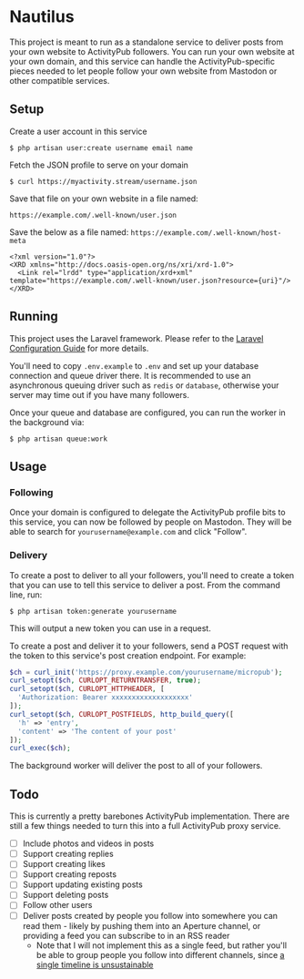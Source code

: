 # Nautilus

This project is meant to run as a standalone service to deliver posts from your own website to ActivityPub followers. You can run your own website at your own domain, and this service can handle the ActivityPub-specific pieces needed to let people follow your own website from Mastodon or other compatible services.

## Setup

Create a user account in this service

```
$ php artisan user:create username email name
```

Fetch the JSON profile to serve on your domain

```
$ curl https://myactivity.stream/username.json
```

Save that file on your own website in a file named:

`https://example.com/.well-known/user.json`

Save the below as a file named: `https://example.com/.well-known/host-meta`

```
<?xml version="1.0"?>
<XRD xmlns="http://docs.oasis-open.org/ns/xri/xrd-1.0">
  <Link rel="lrdd" type="application/xrd+xml" template="https://example.com/.well-known/user.json?resource={uri}"/>
</XRD>
```

## Running

This project uses the Laravel framework. Please refer to the [Laravel Configuration Guide](https://laravel.com/docs/5.6/configuration) for more details.

You'll need to copy `.env.example` to `.env` and set up your database connection and queue driver there. It is recommended to use an asynchronous queuing driver such as `redis` or `database`, otherwise your server may time out if you have many followers.

Once your queue and database are configured, you can run the worker in the background via:

```
$ php artisan queue:work
```

## Usage

### Following 

Once your domain is configured to delegate the ActivityPub profile bits to this service, you can now be followed by people on Mastodon. They will be able to search for `yourusername@example.com` and click "Follow".

### Delivery

To create a post to deliver to all your followers, you'll need to create a token that you can use to tell this service to deliver a post. From the command line, run:

```
$ php artisan token:generate yourusername
```

This will output a new token you can use in a request.

To create a post and deliver it to your followers, send a POST request with the token to this service's post creation endpoint. For example:

```php
$ch = curl_init('https://proxy.example.com/yourusername/micropub');
curl_setopt($ch, CURLOPT_RETURNTRANSFER, true);
curl_setopt($ch, CURLOPT_HTTPHEADER, [
  'Authorization: Bearer xxxxxxxxxxxxxxxxxxx'
]);
curl_setopt($ch, CURLOPT_POSTFIELDS, http_build_query([
  'h' => 'entry',
  'content' => 'The content of your post'
]);
curl_exec($ch);
```

The background worker will deliver the post to all of your followers.

## Todo

This is currently a pretty barebones ActivityPub implementation. There are still a few things needed to turn this into a full ActivityPub proxy service.

* [ ] Include photos and videos in posts
* [ ] Support creating replies
* [ ] Support creating likes
* [ ] Support creating reposts
* [ ] Support updating existing posts
* [ ] Support deleting posts
* [ ] Follow other users
* [ ] Deliver posts created by people you follow into somewhere you can read them - likely by pushing them into an Aperture channel, or providing a feed you can subscribe to in an RSS reader
  * Note that I will not implement this as a single feed, but rather you'll be able to group people you follow into different channels, since [a single timeline is unsustainable](https://aaronparecki.com/2018/04/20/46/indieweb-reader-my-new-home-on-the-internet)

